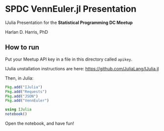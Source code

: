 SPDC VennEuler.jl Presentation
========================

IJulia Presentation for the __Statistical Programming DC Meetup__

Harlan D. Harris, PhD

How to run
----------

Put your Meetup API key in a file in this directory called `apikey`.

IJulia unstallation instructions are here: https://github.com/JuliaLang/IJulia.jl

Then, in Julia:

```julia
Pkg.add("IJulia")
Pkg.add("Requests")
Pkg.add("JSON")
Pkg.add("VennEuler")

using IJulia
notebook()
```

Open the notebook, and have fun!

